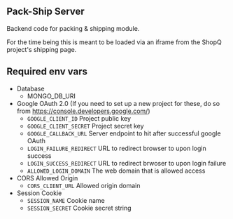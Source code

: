 ## Pack-Ship Server
Backend code for packing & shipping module.

For the time being this is meant to be loaded via an iframe from the ShopQ project's shipping page.

## Required env vars
* Database
  - MONGO_DB_URI
* Google OAuth 2.0 (If you need to set up a new project for these, do so from https://console.developers.google.com/)
  - `GOOGLE_CLIENT_ID` Project public key
  - `GOOGLE_CLIENT_SECRET` Project secret key
  - `GOOGLE_CALLBACK_URL` Server endpoint to hit after successful google OAuth
  - `LOGIN_FAILURE_REDIRECT` URL to redirect browser to upon login success
  - `LOGIN_SUCCESS_REDIRECT` URL to redirect brwoser to upon login failure
  - `ALLOWED_LOGIN_DOMAIN` The web domain that is allowed access
* CORS Allowed Origin
  - `CORS_CLIENT_URL` Allowed origin domain
* Session Cookie
  - `SESSION_NAME` Cookie name
  - `SESSION_SECRET` Cookie secret string